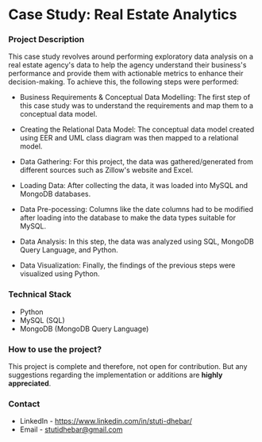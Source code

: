 # Case Study: Real Estate Analytics

### Project Description

This case study revolves around performing exploratory data analysis on a real estate agency's data to help the agency understand their business's performance and provide them with actionable metrics to enhance their decision-making. 
To achieve this, the following steps were performed: 

* Business Requirements & Conceptual Data Modelling: The first step of this case study was to understand the requirements and map them to a conceptual data model.

* Creating the Relational Data Model: The conceptual data model created using EER and UML class diagram was then mapped to a relational model.     

* Data Gathering: For this project, the data was gathered/generated from different sources such as Zillow's website and Excel. 

* Loading Data: After collecting the data, it was loaded into MySQL and MongoDB databases.

* Data Pre-pocessing: Columns like the date columns had to be modified after loading into the database to make the data types suitable for MySQL. 

* Data Analysis: In this step, the data was analyzed using SQL, MongoDB Query Language, and Python. 

* Data Visualization: Finally, the findings of the previous steps were visualized using Python.     

### Technical Stack

* Python 
* MySQL (SQL)  
* MongoDB (MongoDB Query Language)

### How to use the project?

This project is complete and therefore, not open for contribution. But any suggestions regarding the implementation or additions are **highly appreciated**.

### Contact 

* LinkedIn - https://www.linkedin.com/in/stuti-dhebar/
* Email - stutidhebar@gmail.com

